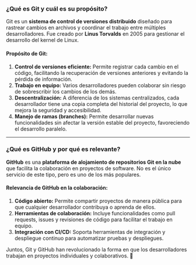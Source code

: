 ### **¿Qué es Git y cuál es su propósito?**  
Git es un **sistema de control de versiones distribuido** diseñado para rastrear cambios en archivos y coordinar el trabajo entre múltiples desarrolladores. Fue creado por **Linus Torvalds** en 2005 para gestionar el desarrollo del kernel de Linux.  

#### **Propósito de Git:**  
1. **Control de versiones eficiente:** Permite registrar cada cambio en el código, facilitando la recuperación de versiones anteriores y evitando la pérdida de información.  
2. **Trabajo en equipo:** Varios desarrolladores pueden colaborar sin riesgo de sobrescribir los cambios de los demás.  
3. **Descentralización:** A diferencia de los sistemas centralizados, cada desarrollador tiene una copia completa del historial del proyecto, lo que mejora la seguridad y accesibilidad.  
4. **Manejo de ramas (branches):** Permite desarrollar nuevas funcionalidades sin afectar la versión estable del proyecto, favoreciendo el desarrollo paralelo.  

---

### **¿Qué es GitHub y por qué es relevante?**  
**GitHub** es una **plataforma de alojamiento de repositorios Git en la nube** que facilita la colaboración en proyectos de software. No es el único servicio de este tipo, pero es uno de los más populares.  

#### **Relevancia de GitHub en la colaboración:**  
1. **Código abierto:** Permite compartir proyectos de manera pública para que cualquier desarrollador contribuya o aprenda de ellos.  
2. **Herramientas de colaboración:** Incluye funcionalidades como pull requests, issues y revisiones de código para facilitar el trabajo en equipo.  
3. **Integración con CI/CD:** Soporta herramientas de integración y despliegue continuo para automatizar pruebas y despliegues.  

Juntos, Git y GitHub han revolucionado la forma en que los desarrolladores trabajan en proyectos individuales y colaborativos. 🚀
